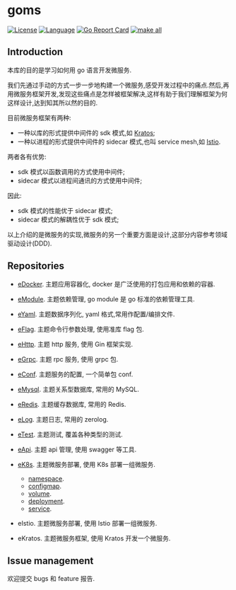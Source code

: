 # goms  

[![License](http://img.shields.io/badge/license-mit-blue.svg?style=flat-square)](https://raw.githubusercontent.com/labstack/echo/master/LICENSE) [![Language](https://img.shields.io/badge/language-go-blue.svg)](https://golang.org/) [![Go Report Card](https://goreportcard.com/badge/github.com/fuwensun/goms)](https://goreportcard.com/report/github.com/fuwensun/goms) [![make all](https://github.com/fuwensun/goms/workflows/make_master/badge.svg)](https://github.com/fuwensun/goms/actions?query=workflow%3Amake_master)

## Introduction

本库的目的是学习如何用 go 语言开发微服务.

我们先通过手动的方式一步一步地构建一个微服务,感受开发过程中的痛点.然后,再用微服务框架开发,发现这些痛点是怎样被框架解决,这样有助于我们理解框架为何这样设计,达到知其所以然的目的.

目前微服务框架有两种:
- 一种以库的形式提供中间件的 sdk 模式,如 [Kratos][15];
- 一种以进程的形式提供中间件的 sidecar 模式,也叫 service mesh,如 [Istio][18].

两者各有优势:
- sdk 模式以函数调用的方式使用中间件;
- sidecar 模式以进程间通讯的方式使用中间件;

因此:
- sdk 模式的性能优于 sidecar 模式;
- sidecar 模式的解耦性优于 sdk 模式;

以上介绍的是微服务的实现,微服务的另一个重要方面是设计,这部分内容参考领域驱动设计(DDD).

## Repositories

- [eDocker][22].  主题应用容器化, docker 是广泛使用的打包应用和依赖的容器.

- [eModule][21].  主题依赖管理, go module 是 go 标准的依赖管理工具.

- [eYaml][23].  主题数据序列化, yaml 格式,常用作配置/编排文件.

- [eFlag][24].  主题命令行参数处理, 使用准库 flag 包.

- [eHttp][25].  主题 http 服务, 使用 Gin 框架实现.

- [eGrpc][26].  主题 rpc 服务, 使用 grpc 包.

- [eConf][27].  主题服务的配置, 一个简单包 conf.

- [eMysql][28].  主题关系型数据库, 常用的 MySQL.

- [eRedis][29].  主题缓存数据库, 常用的 Redis.

- [eLog][30].  主题日志, 常用的 zerolog.

- [eTest][31].  主题测试, 覆盖各种类型的测试.

- [eApi][32].  主题 api 管理, 使用 swagger 等工具.

- [eK8s][33].  主题微服务部署, 使用 K8s 部署一组微服务.

    - [namespace][331].
    - [configmap][332].
    - [volume][333].
    - [deployment][334].
    - [service][335].

- eIstio.  主题微服务部署, 使用 Istio 部署一组微服务.

- eKratos.  主题微服务框架, 使用 Kratos 开发一个微服务.

## Issue management

欢迎提交 bugs 和 feature 报告.

[15]:https://github.com/bilibili/kratos
[17]:https://github.com/kubernetes/kubernetes
[18]:https://github.com/istio/istio

[21]:https://github.com/fuwensun/goms/tree/master/eModule
[22]:https://github.com/fuwensun/goms/tree/master/eDocker
[23]:https://github.com/fuwensun/goms/tree/master/eYaml
[24]:https://github.com/fuwensun/goms/tree/master/eFlag
[25]:https://github.com/fuwensun/goms/tree/master/eHttp
[26]:https://github.com/fuwensun/goms/tree/master/eGrpc
[27]:https://github.com/fuwensun/goms/tree/master/eConf
[28]:https://github.com/fuwensun/goms/tree/master/eMysql
[29]:https://github.com/fuwensun/goms/tree/master/eRedis
[30]:https://github.com/fuwensun/goms/tree/master/eLog
[31]:https://github.com/fuwensun/goms/tree/master/eTest
[32]:https://github.com/fuwensun/goms/tree/master/eApi
[33]:https://github.com/fuwensun/goms/tree/master/eK8s

[331]:https://github.com/fuwensun/goms/tree/master/eK8s/namespace
[332]:https://github.com/fuwensun/goms/tree/master/eK8s/configmap
[333]:https://github.com/fuwensun/goms/tree/master/eK8s/volume
[334]:https://github.com/fuwensun/goms/tree/master/eK8s/deployment
[335]:https://github.com/fuwensun/goms/tree/master/eK8s/service


